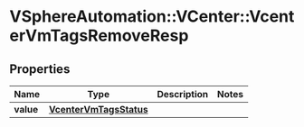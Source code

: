 # VSphereAutomation::VCenter::VcenterVmTagsRemoveResp

## Properties
Name | Type | Description | Notes
------------ | ------------- | ------------- | -------------
**value** | [**VcenterVmTagsStatus**](VcenterVmTagsStatus.md) |  | 


